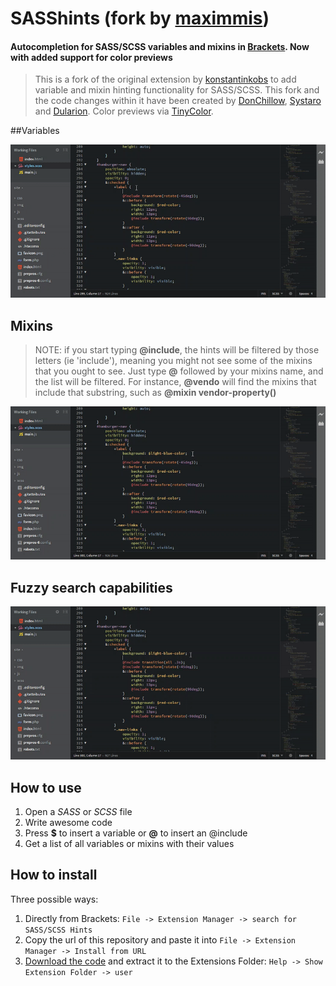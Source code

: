 # SASShints (fork by [maximmis](https://github.com/maximmis))
#### Autocompletion for SASS/SCSS variables and mixins in [Brackets](http://brackets.io). Now with added support for color previews

> This is a fork of the original extension by [konstantinkobs](https://github.com/konstantinkobs/brackets-SASShints/issues/3) to add variable and mixin hinting functionality for SASS/SCSS.
This fork and the code changes within it have been created by [DonChillow](https://github.com/DonChillow), [Systaro](https://github.com/Systaro) and [Dularion](https://github.com/Dularion). Color previews via [TinyColor](https://github.com/bgrins/TinyColor).

##Variables

![screenshot](screenshots/vars.gif)

## Mixins
> NOTE: if you start typing **@include**, the hints will be filtered by those letters (ie 'include'), meaning you might not see some of the mixins that you ought to see.
Just type **@** followed by your mixins name, and the list will be filtered. For instance, **@vendo** will find the mixins that include that substring, such as **@mixin vendor-property()**

![screenshot](screenshots/mixins.gif)

## Fuzzy search capabilities

![screenshot](screenshots/fuzzy-search.gif)

## How to use

1. Open a *SASS* or *SCSS* file
2. Write awesome code
3. Press **$** to insert a variable or **@** to insert an @include
4. Get a list of all variables or mixins with their values

## How to install

Three possible ways:

1. Directly from Brackets: ```File -> Extension Manager -> search for SASS/SCSS Hints```
2. Copy the url of this repository and paste it into ```File -> Extension Manager -> Install from URL```
3. [Download the code](https://github.com/maximmis/brackets-SASShints/archive/master.zip) and extract it to the Extensions Folder: ```Help -> Show Extension Folder -> user```
